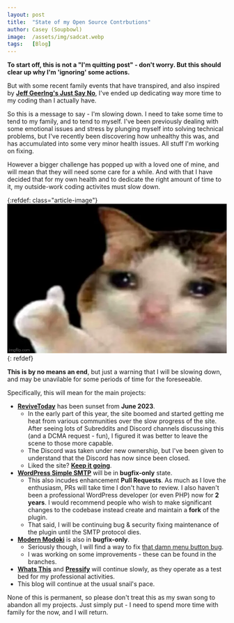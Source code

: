 ```yaml
---
layout: post
title:  "State of my Open Source Contrbutions"
author: Casey (Soupbowl)
image:  /assets/img/sadcat.webp
tags:   [Blog]
---
```


**To start off, this is not a "I'm quitting post" - don't worry. But this should clear up why I'm 'ignoring' some actions.**

But with some recent family events that have transpired, and also inspired by **[Jeff Geerlng's Just Say No](https://www.jeffgeerling.com/blog/2022/just-say-no)**, I've ended up dedicating way more time to my coding than I actually have.

So this is a message to say - I'm slowing down. I need to take some time to tend to my family, and to tend to myself. I've been previously dealing with some emotional issues and stress by plunging myself into solving technical problems, but I've recently been discovering how unhealthy this was, and has accumulated into some very minor health issues. All stuff I'm working on fixing.

However a bigger challenge has popped up with a loved one of mine, and will mean that they will need some care for a while. And with that I have decided that for my own health and to dedicate the right amount of time to it, my outside-work coding activites must slow down.

{:refdef: class="article-image"}
![](/assets/img/sadcat.webp)
{: refdef}

**This is by no means an end**, but just a warning that I will be slowing down, and may be unavilable for some periods of time for the foreseeable.

Specifically, this will mean for the main projects:

* [**ReviveToday**](https://web.archive.org/web/2/https://revive.today/blog/goodbye-from-revivetoday) has been sunset from **June 2023**.
  * In the early part of this year, the site boomed and started getting me heat from various communities over the slow progress of the site. After seeing lots of Subreddits and Discord channels discussing this (and a DCMA request - fun), I figured it was better to leave the scene to those more capable.
  * The Discord was taken under new ownership, but I've been given to understand that the Discord has now since been closed.
  * Liked the site? **[Keep it going](https://github.com/ReviveToday)**.
* [**WordPress Simple SMTP**](https://wordpress.org/plugins/simple-smtp/) will be in **bugfix-only** state.
  * This also incudes enhancement **Pull Requests**. As much as I love the enthusiasm, PRs will take time I don't have to review. I also haven't been a professional WordPress developer (or even PHP) now for **2 years**. I would recommend people who wish to make significant changes to the codebase instead create and maintain a **fork** of the plugin.
  * That said, I will be continuing bug & security fixing maintenance of the plugin until the SMTP protocol dies.
* [**Modern Modoki**](https://github.com/soup-bowl/Modoki-Firefox) is also in **bugfix-only**.
  * Seriously though, I will find a way to fix [that damn menu button bug](https://github.com/soup-bowl/Modoki-Firefox/issues/8).
  * I was working on some improvements - these can be found in the branches.
* [**Whats This**](https://app.whatsth.is/) and [**Pressify**](https://pressify.soupbowl.io/) will continue slowly, as they operate as a test bed for my professional activities.
* This blog will continue at the usual snail's pace.

None of this is permanent, so please don't treat this as my swan song to abandon all my projects. Just simply put - I need to spend more time with family for the now, and I will return.
